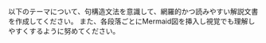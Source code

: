 以下のテーマについて、句構造文法を意識して、網羅的かつ読みやすい解説文書を作成してください。
また、各段落ごとにMermaid図を挿入し視覚でも理解しやすくするように努めてください。

````


````
